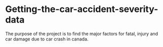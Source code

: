 # Getting-the-car-accident-severity-data
The purpose of the project is to find the major factors for fatal, injury and car damage due to car crash in canada.
